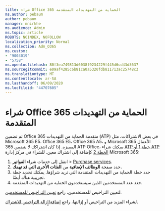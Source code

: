 ```yaml
---
title: شراء Office 365 الحماية من التهديدات المتقدمة
ms.author: pebaum
author: pebaum
manager: mnirkhe
ms.audience: Admin
ms.topic: article
ROBOTS: NOINDEX, NOFOLLOW
localization_priority: Normal
ms.collection: Adm_O365
ms.custom:
- "9003019"
- "5758"
ms.openlocfilehash: 80f3ea749813d6038f9234229f445d6cd43d3637
ms.sourcegitcommit: e09af4285c6b81ca0a5320fdb811713ac25748c3
ms.translationtype: MT
ms.contentlocale: ar-SA
ms.lasthandoff: 06/09/2020
ms.locfileid: "44707605"
---
```

# <a name="purchase-office-365-advanced-threat-protection"></a>شراء Office 365 الحماية من التهديدات المتقدمة

تم تضمين Office 365 متقدمة الحماية من التهديدات (ATP) في بعض الاشتراكات، مثل Microsoft 365 E5، Office 365 E5، Office 365 A5، و Microsoft 365 الأعمال المميزة. إذا كان اشتراكك لا يتضمن 365 ATP Office، يمكنك شراء [ATP خطة 1 أو ATP الخطة 2](https:/www.microsoft.com/microsoft-365/exchange/advance-threat-protection?market=um#office-ProductsCompare-785zwzq) كإضافة إلى اشتراك معين. للشراء في مركز إدارة Microsoft 365:

1. انتقل إلى خدمات شراء **الفواتير**   >   [Purchase services](https://go.microsoft.com/fwlink/p/?linkid=868433).
2. حدد صفحة **الوظائف الإضافية** من **الفئات الأخرى التي قد تهمك.**
3. حدد خطة الحماية من التهديدات المتقدمة التي تريد شراؤها. يمكنك تحديد خطة تجريبية هناك أيضًا.
4. حدد عدد المستخدمين الذين سيستخدمون الحماية من التهديدات المتقدمة.

لتعيين التراخيص للمستخدمين، راجع [تعيين التراخيص للمستخدمين](https://docs.microsoft.com/microsoft-365/admin/manage/assign-licenses-to-users?view=o365-worldwide).

لشراء المزيد من التراخيص أو إزالتها، راجع [إضافة/إٍزالة التراخيص للاشتراك](https://docs.microsoft.com/microsoft-365/commerce/licenses/buy-licenses?view=o365-worldwide#add-or-remove-licenses-for-your-business-subscription).